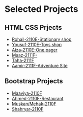 # Selected Projects

## HTML CSS Prjects
* [Rohail-2110E-Stationary shop](https://rohailkumar.github.io/Online-Stationary/)
* [Yousuf-2110E-Toys shop](https://yousufjadgal.github.io/Kids-Market/)
* [Aiza-2110E-One pager](https://aiza5malik.github.io/onepager/)
* [Maaz-2111F-](https://maaz-yousufzai.github.io/My.Page/)
* [Taha-2111F]()
* [Aamir-2111F-Adventure Site](https://aamiraaaa.github.io/simple-html-or-css-page/)

## Bootstrap Projects
* [Maaviya-2110F](https://maviyaa.github.io/glass/)
* [Ahmed-2110F-Restaurant]()
* [Muskan/Mehak-2110F]()
* [Shahryar-2110F](https://owsali.github.io/bootstrap/)

